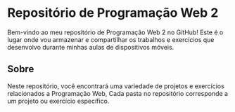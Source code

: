 # Repositório de Programação Web 2

Bem-vindo ao meu repositório de Programação Web 2 no GitHub! Este é o lugar onde vou armazenar e compartilhar os trabalhos e exercícios que desenvolvo durante minhas aulas de dispositivos móveis.

## Sobre

Neste repositório, você encontrará uma variedade de projetos e exercícios relacionados a Programação Web, Cada pasta no repositório corresponde a um projeto ou exercício específico.
